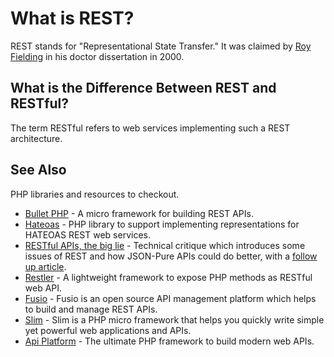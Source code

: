# What is REST?

REST stands for "Representational State Transfer." It was claimed by
[Roy Fielding](https://twitter.com/fielding) in his doctor dissertation in 2000.

## What is the Difference Between REST and RESTful?

The term RESTful refers to web services implementing such a REST architecture.

## See Also

PHP libraries and resources to checkout.

* [Bullet PHP](http://bulletphp.com/) - A micro framework for building REST APIs.
* [Hateoas](https://github.com/willdurand/Hateoas) - PHP library to support
  implementing representations for HATEOAS REST web services.
* [RESTful APIs, the big lie](http://mmikowski.github.io/the_lie/) - Technical
  critique which introduces some issues of REST and how JSON-Pure APIs could do
  better, with a [follow up article](http://mmikowski.github.io/json-pure/).
* [Restler](https://github.com/Luracast/Restler) - A lightweight framework to
  expose PHP methods as RESTful web API.
* [Fusio](http://fusio-project.org) - Fusio is an open source API management platform which helps to build and manage REST APIs.
* [Slim](http://www.slimframework.com) - Slim is a PHP micro framework that helps you quickly write simple yet powerful web applications and APIs.
* [Api Platform](https://api-platform.com) - The ultimate PHP framework to build modern web APIs.
